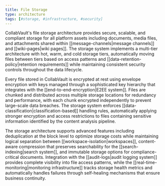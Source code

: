 ```yaml
---
title: File Storage
type: architecture
tags: [#storage, #infrastructure, #security]
---
```


CollabVault's file storage architecture provides secure, scalable, and compliant storage for all platform assets including documents, media files, and attachments shared within [[message-channels|message channels]] and [[wiki-pages|wiki pages]]. The storage system implements a multi-tier architecture with hot, warm, and cold storage tiers, automatically moving files between tiers based on access patterns and [[data-retention-policy|retention requirements]] while maintaining consistent security controls throughout the data lifecycle.

Every file stored in CollabVault is encrypted at rest using envelope encryption with keys managed through a sophisticated key hierarchy that integrates with the [[end-to-end-encryption|E2EE system]]. Files are chunked and distributed across multiple storage locations for redundancy and performance, with each chunk encrypted independently to prevent large-scale data breaches. The storage system enforces [[data-classification|classification-based]] handling rules, automatically applying stronger encryption and access restrictions to files containing sensitive information identified by the content analysis pipeline.

The storage architecture supports advanced features including deduplication at the block level to optimize storage costs while maintaining logical separation between [[workspace-isolation|workspaces]], content-aware compression that preserves searchability for the [[search-indexing|search system]], and immutable storage options for compliance-critical documents. Integration with the [[audit-logs|audit logging system]] provides complete visibility into file access patterns, while the [[real-time-monitoring|monitoring infrastructure]] tracks storage health metrics and automatically handles failures through self-healing mechanisms that ensure business continuity.
